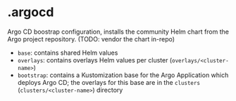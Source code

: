 # .argocd

Argo CD boostrap configuration, installs the community Helm chart from the Argo
project repository. (TODO: vendor the chart in-repo)

- `base`: contains shared Helm values
- `overlays`: contains overlays Helm values per cluster
  (`overlays/<cluster-name>`)
- `bootstrap`: contains a Kustomization base for the Argo Application which
  deploys Argo CD; the overlays for this base are in the `clusters`
  (`clusters/<cluster-name>`) directory
